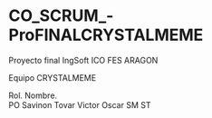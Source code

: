 # CO_SCRUM_-ProFINALCRYSTALMEME
Proyecto final IngSoft ICO FES ARAGON 

Equipo CRYSTALMEME

Rol. 	Nombre.   
PO 		Savinon Tovar Victor Oscar
SM
ST